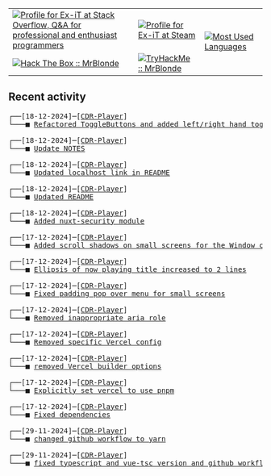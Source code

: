 <table>
    <tr>
        <td>
            <a href="https://stackoverflow.com/users/3351720/ex-it">
                <img alt="Profile for Ex-iT at Stack Overflow, Q&amp;A for professional and enthusiast programmers" src="https://stackoverflow.com/users/flair/3351720.png?theme=dark" />
            </a>
        </td>
        <td>
            <a href="https://steamcommunity.com/id/Ex-iT">
                <img alt="Profile for Ex-iT at Steam" src="https://steamcommunity-a.akamaihd.net/public/shared/images/header/globalheader_logo.png" />
            </a>
        </td>
        <td rowspan="2">
            <a href="https://github.com/Ex-iT/">
                <img alt="Most Used Languages" src="https://github-readme-stats.vercel.app/api/top-langs/?username=ex-it&layout=compact&theme=algolia" />
            </a>
        </td>
    </tr>
    <tr>
        <td>
            <a href="https://app.hackthebox.eu/profile/169430">
                <img alt="Hack The Box :: MrBlonde" src="https://www.hackthebox.eu/badge/image/169430" />
            </a>
        </td>
        <td>
            <a href="https://tryhackme.com/p/MrBlonde/">
                <img alt="TryHackMe :: MrBlonde" src="https://tryhackme-badges.s3.amazonaws.com/MrBlonde.png" />
            </a>
        </td>
    </tr>
</table>

<h2>Recent activity</h2>

<pre>
┌──[18-12-2024]─[<a href="https://github.com/Ex-iT/CDR-Player">CDR-Player</a>]
└───■ <a href="https://github.com/Ex-iT/CDR-Player/commit/7b23778db771b55123a2bc46b69a1325f555e9aa">Refactored ToggleButtons and added left/right hand toggle</a><br />
┌──[18-12-2024]─[<a href="https://github.com/Ex-iT/CDR-Player">CDR-Player</a>]
└───■ <a href="https://github.com/Ex-iT/CDR-Player/commit/b59354dd3deff2830de21d66a64a43b0852449f7">Update NOTES</a><br />
┌──[18-12-2024]─[<a href="https://github.com/Ex-iT/CDR-Player">CDR-Player</a>]
└───■ <a href="https://github.com/Ex-iT/CDR-Player/commit/6e6259077c6d1e415fa7e82368e11ab24a579079">Updated localhost link in README</a><br />
┌──[18-12-2024]─[<a href="https://github.com/Ex-iT/CDR-Player">CDR-Player</a>]
└───■ <a href="https://github.com/Ex-iT/CDR-Player/commit/4a6263a0b75bc73452790d62b8adb377a1b051e3">Updated README</a><br />
┌──[18-12-2024]─[<a href="https://github.com/Ex-iT/CDR-Player">CDR-Player</a>]
└───■ <a href="https://github.com/Ex-iT/CDR-Player/commit/727b4e452dc41b1d3b75fb71244eb3b2ee049de7">Added nuxt-security module</a><br />
┌──[17-12-2024]─[<a href="https://github.com/Ex-iT/CDR-Player">CDR-Player</a>]
└───■ <a href="https://github.com/Ex-iT/CDR-Player/commit/2d2c96a652f86522784a1eda7c0e014fbe6cfcbb">Added scroll shadows on small screens for the Window component</a><br />
┌──[17-12-2024]─[<a href="https://github.com/Ex-iT/CDR-Player">CDR-Player</a>]
└───■ <a href="https://github.com/Ex-iT/CDR-Player/commit/4a7b4f0d4ba9454f16682add6e9f76d01163a53d">Ellipsis of now playing title increased to 2 lines</a><br />
┌──[17-12-2024]─[<a href="https://github.com/Ex-iT/CDR-Player">CDR-Player</a>]
└───■ <a href="https://github.com/Ex-iT/CDR-Player/commit/69230638bc5f0e7f67048efe69f5dc06e2cb3364">Fixed padding pop over menu for small screens</a><br />
┌──[17-12-2024]─[<a href="https://github.com/Ex-iT/CDR-Player">CDR-Player</a>]
└───■ <a href="https://github.com/Ex-iT/CDR-Player/commit/d432b2b59ecf9cd23623dd1d231cae372bb9970d">Removed inappropriate aria role</a><br />
┌──[17-12-2024]─[<a href="https://github.com/Ex-iT/CDR-Player">CDR-Player</a>]
└───■ <a href="https://github.com/Ex-iT/CDR-Player/commit/03abb608a80f2e82628f50b0319fe7f9defaa9eb">Removed specific Vercel config</a><br />
┌──[17-12-2024]─[<a href="https://github.com/Ex-iT/CDR-Player">CDR-Player</a>]
└───■ <a href="https://github.com/Ex-iT/CDR-Player/commit/57fac29475f5117faf14da72efe679ae735d173f">removed Vercel builder options</a><br />
┌──[17-12-2024]─[<a href="https://github.com/Ex-iT/CDR-Player">CDR-Player</a>]
└───■ <a href="https://github.com/Ex-iT/CDR-Player/commit/13eed73b9afd60f4bb3f6fb0c89a46809e5f7d42">Explicitly set vercel to use pnpm</a><br />
┌──[17-12-2024]─[<a href="https://github.com/Ex-iT/CDR-Player">CDR-Player</a>]
└───■ <a href="https://github.com/Ex-iT/CDR-Player/commit/447dafc5dee028d7b79e593be2007796cbe72939">Fixed dependencies</a><br />
┌──[29-11-2024]─[<a href="https://github.com/Ex-iT/CDR-Player">CDR-Player</a>]
└───■ <a href="https://github.com/Ex-iT/CDR-Player/commit/e213833824026bc376c2efc1abf1e421410d2b80">changed github workflow to yarn</a><br />
┌──[29-11-2024]─[<a href="https://github.com/Ex-iT/CDR-Player">CDR-Player</a>]
└───■ <a href="https://github.com/Ex-iT/CDR-Player/commit/26c86881aa0978714c51b9c1c7676b4958ad0858">fixed typescript and vue-tsc version and github workflow</a><br />
</pre>
